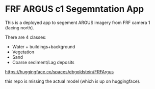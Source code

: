 # FRF ARGUS c1 Segemntation App

This is a deployed app to segement ARGUS imagery from FRF camera 1 (facing north). 

There are 4 classes: 
- Water + buildings+background
- Vegetation
- Sand
- Coarse sediment/Lag deposits

https://huggingface.co/spaces/ebgoldstein/FRFArgus

this repo is missing the actual model (which is up on huggingface).
